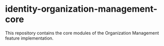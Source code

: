 # identity-organization-management-core
This repository contains the core modules of the Organization Management feature implementation.
